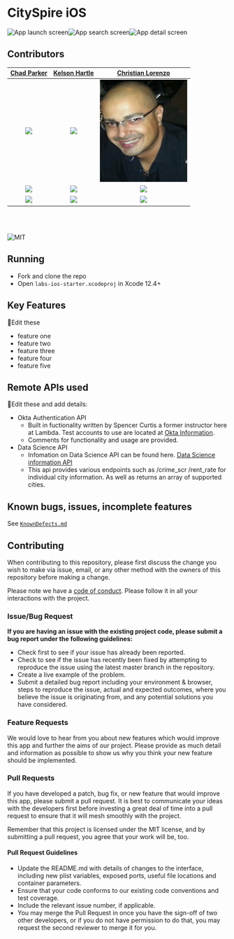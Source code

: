# CitySpire iOS

<img width="300" alt="App launch screen" src="https://user-images.githubusercontent.com/438307/111725924-2d4b2900-8825-11eb-894d-5d655d540440.png"><img width="300" alt="App search screen" src="https://user-images.githubusercontent.com/438307/111728433-1b1fb980-882a-11eb-9e58-a5b069006b68.png"><img width="300" alt="App detail screen" src="https://user-images.githubusercontent.com/438307/111730232-2ecd1f00-882e-11eb-83b8-5f7ce663576d.png">



<!-- TestFlight / App Store link will go here -->

## Contributors

|[Chad Parker](https://github.com/chadparker)                                                                |                                                       [Kelson Hartle](https://github.com/kelson99)                                                      |                                                        [Christian Lorenzo](https://github.com/clbmiami2004)                                                       |
| :--------------------------------------------------------------------------------------------------------------------------------------------------------------: | :-----------------------------------------------------------------------------------------------------------------------------------------: | :-----------------------------------------------------------------------------------------------------------------------------------------: |
|[<img src="https://avatars.githubusercontent.com/u/438307?s=460&u=116ff42844a258b78c4d7aab2d5e5ab8f64488cf&v=4" width = "200" />](https://github.com/chadparker)   |[<img src="https://avatars.githubusercontent.com/u/59428583?s=400&u=4908dd62cabf514ce790f7ce3f6a1b0c42e24ce7&v=4" width = "200" />](https://github.com/kelson99) |[<img src="https://raw.githubusercontent.com/alext8900/photos/main/Assets/Screen%20Shot%202020-12-08%20at%2010.11.13%20PM.png" width = "200" />](https://github.com/clbmiami2004) |
|[<img src="https://github.githubassets.com/images/modules/logos_page/GitHub-Mark.png" width="25"> ](https://github.com/chadparker)                               | [<img src="https://github.githubassets.com/images/modules/logos_page/GitHub-Mark.png" width="25"> ](https://github.com/kelson99)                              | [<img src="https://github.githubassets.com/images/modules/logos_page/GitHub-Mark.png" width="25"> ](https://github.com/clbmiami2004)                    |
| [ <img src="https://static.licdn.com/sc/h/al2o9zrvru7aqj8e1x2rzsrca" width="25"> ](https://www.linkedin.com/in/chadleeparker/)                                   | [ <img src="https://static.licdn.com/sc/h/al2o9zrvru7aqj8e1x2rzsrca" width="25"> ](https://www.linkedin.com/in/kelson-hartle/)                               |      [ <img src="https://static.licdn.com/sc/h/al2o9zrvru7aqj8e1x2rzsrca" width="25"> ](https://www.linkedin.com/in/lorenzobchristian/)                               | 

<br>
<br>

![MIT](https://img.shields.io/packagist/l/doctrine/orm.svg)
<!-- ![React](https://img.shields.io/badge/react-v16.7.0--alpha.2-blue.svg) -->
<!-- ![code style: prettier](https://img.shields.io/badge/code_style-prettier-ff69b4.svg?style=flat-square) -->

<!-- 🚫 more info on using badges [here](https://github.com/badges/shields) -->

## Running

- Fork and clone the repo
- Open `labs-ios-starter.xcodeproj` in Xcode 12.4+

## Key Features

🚫Edit these

- feature one
- feature two
- feature three
- feature four
- feature five

## Remote APIs used

🚫Edit these and add details:

- Okta Authentication API
  - Built in fuctionality written by Spencer Curtis a former instructor here at Lambda. Test accounts to use are located at [Okta Information](https://docs.labs.lambdaschool.com/guides/okta/okta-basics). 
  - Comments for functionality and usage are provided.
- Data Science API
  - Infomation on Data Science API can be found here. [Data Science information API](http://cityspire-d-ds-01.eba-5qfhebrw.us-east-1.elasticbeanstalk.com/#/)
  - This api provides various endpoints such as /crime_scr /rent_rate for individual city information. As well as returns an array of supported cities.

## Known bugs, issues, incomplete features

See [`KnownDefects.md`](./KnownDefects.md)

## Contributing

When contributing to this repository, please first discuss the change you wish to make via issue, email, or any other method with the owners of this repository before making a change.

Please note we have a [code of conduct](./CODE_OF_CONDUCT.md). Please follow it in all your interactions with the project.

### Issue/Bug Request

**If you are having an issue with the existing project code, please submit a bug report under the following guidelines:**

- Check first to see if your issue has already been reported.
- Check to see if the issue has recently been fixed by attempting to reproduce the issue using the latest master branch in the repository.
- Create a live example of the problem.
- Submit a detailed bug report including your environment & browser, steps to reproduce the issue, actual and expected outcomes, where you believe the issue is originating from, and any potential solutions you have considered.

### Feature Requests

We would love to hear from you about new features which would improve this app and further the aims of our project. Please provide as much detail and information as possible to show us why you think your new feature should be implemented.

### Pull Requests

If you have developed a patch, bug fix, or new feature that would improve this app, please submit a pull request. It is best to communicate your ideas with the developers first before investing a great deal of time into a pull request to ensure that it will mesh smoothly with the project.

Remember that this project is licensed under the MIT license, and by submitting a pull request, you agree that your work will be, too.

#### Pull Request Guidelines

- Update the README.md with details of changes to the interface, including new plist variables, exposed ports, useful file locations and container parameters.
- Ensure that your code conforms to our existing code conventions and test coverage.
- Include the relevant issue number, if applicable.
- You may merge the Pull Request in once you have the sign-off of two other developers, or if you do not have permission to do that, you may request the second reviewer to merge it for you.
